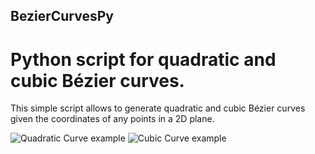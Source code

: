 ## BezierCurvesPy
# Python script for quadratic and cubic Bézier curves.

This simple script allows to generate quadratic and cubic Bézier curves given the coordinates of any points in a 2D plane.

![Quadratic Curve example](https://user-images.githubusercontent.com/110892353/188737394-6dee1c49-bc84-4a12-9fd6-ddc8a9641b1c.png)
![Cubic Curve example](https://user-images.githubusercontent.com/110892353/188737431-24b917ea-8f97-4c05-9f8c-708ec8adb563.png)

